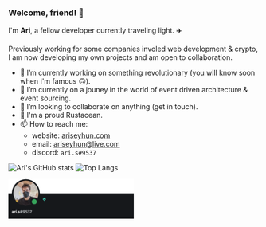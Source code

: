 ### Welcome, friend! 🚀

I'm **Ari**, a fellow developer currently traveling light. ✈️

Previously working for some companies involed web development & crypto, I am now developing my own projects and am open to collaboration.

- 🔭 I’m currently working on something revolutionary (you will know soon when I'm famous 🙃).
- 🌱 I’m currently on a jouney in the world of event driven architecture & event sourcing.
- 👯 I’m looking to collaborate on anything (get in touch).
- 🦀 I'm a proud Rustacean.
- 📫 How to reach me:
  - website: [ariseyhun.com](https://www.ariseyhun.com)
  - email: [ariseyhun@live.com](mailto:ariseyhun@live.com.au)
  - discord: `ari.s#9537`


![Ari's GitHub stats](https://github-readme-stats.vercel.app/api?username=acidic9&count_private=true&show_icons=true&theme=github_dark) ![Top Langs](https://github-readme-stats.vercel.app/api/top-langs/?username=acidic9&layout=compact&theme=github_dark&hide=html,css)

<a href="https://discordapp.com/users/232034545774362624">
  <img src="discord.png" width="50%" />
</a>
